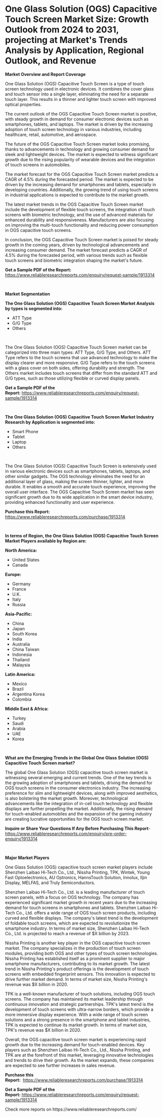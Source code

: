 <p><h1>One Glass Solution (OGS) Capacitive Touch Screen Market Size: Growth Outlook from 2024 to 2031, projecting at Market's Trends Analysis by Application, Regional Outlook, and Revenue</h1></p><p><strong>Market Overview and Report Coverage</strong></p>
<p><p>One Glass Solution (OGS) Capacitive Touch Screen is a type of touch screen technology used in electronic devices. It combines the cover glass and touch sensor into a single layer, eliminating the need for a separate touch layer. This results in a thinner and lighter touch screen with improved optical properties.</p><p>The current outlook of the OGS Capacitive Touch Screen market is positive, with steady growth in demand for consumer electronic devices such as smartphones, tablets, and laptops. The market is driven by the increasing adoption of touch screen technology in various industries, including healthcare, retail, automotive, and aerospace.</p><p>The future of the OGS Capacitive Touch Screen market looks promising, thanks to advancements in technology and growing consumer demand for sleek and lightweight devices. The market is expected to witness significant growth due to the rising popularity of wearable devices and the integration of touch screens in automobiles.</p><p>The market forecast for the OGS Capacitive Touch Screen market predicts a CAGR of 4.5% during the forecasted period. The market is expected to be driven by the increasing demand for smartphones and tablets, especially in developing countries. Additionally, the growing trend of using touch screens in industrial applications is expected to contribute to the market growth.</p><p>The latest market trends in the OGS Capacitive Touch Screen market include the development of flexible touch screens, the integration of touch screens with biometric technology, and the use of advanced materials for enhanced durability and responsiveness. Manufacturers are also focusing on improving the multi-touch functionality and reducing power consumption in OGS capacitive touch screens.</p><p>In conclusion, the OGS Capacitive Touch Screen market is poised for steady growth in the coming years, driven by technological advancements and increasing consumer demand. The market forecast predicts a CAGR of 4.5% during the forecasted period, with various trends such as flexible touch screens and biometric integration shaping the market's future.</p></p>
<p><strong>Get a Sample PDF of the Report:</strong> <a href="https://www.reliableresearchreports.com/enquiry/request-sample/1913314">https://www.reliableresearchreports.com/enquiry/request-sample/1913314</a></p>
<p>&nbsp;</p>
<p><strong>Market Segmentation</strong></p>
<p><strong>The One Glass Solution (OGS) Capacitive Touch Screen Market Analysis by types is segmented into:</strong></p>
<p><ul><li>ATT Type</li><li>G/G Type</li><li>Others</li></ul></p>
<p>&nbsp;</p>
<p><p>The One Glass Solution (OGS) Capacitive Touch Screen market can be categorized into three main types: ATT Type, G/G Type, and Others. ATT Type refers to the touch screens that use advanced technology to make the display clearer and more responsive. G/G Type refers to the touch screens with a glass cover on both sides, offering durability and strength. The Others market includes touch screens that differ from the standard ATT and G/G types, such as those utilizing flexible or curved display panels.</p></p>
<p><strong>Get a Sample PDF of the Report:</strong>&nbsp;<a href="https://www.reliableresearchreports.com/enquiry/request-sample/1913314">https://www.reliableresearchreports.com/enquiry/request-sample/1913314</a></p>
<p>&nbsp;</p>
<p><strong>The One Glass Solution (OGS) Capacitive Touch Screen Market Industry Research by Application is segmented into:</strong></p>
<p><ul><li>Smart Phone</li><li>Tablet</li><li>Laptop</li><li>Others</li></ul></p>
<p>&nbsp;</p>
<p><p>The One Glass Solution (OGS) Capacitive Touch Screen is extensively used in various electronic devices such as smartphones, tablets, laptops, and other similar gadgets. The OGS technology eliminates the need for an additional layer of glass, making the screen thinner, lighter, and more durable. It enables a smooth and accurate touch experience, improving the overall user interface. The OGS Capacitive Touch Screen market has seen significant growth due to its wide application in the smart device industry, providing enhanced functionality and user experience.</p></p>
<p><strong>Purchase this Report:</strong>&nbsp; <a href="https://www.reliableresearchreports.com/purchase/1913314">https://www.reliableresearchreports.com/purchase/1913314</a></p>
<p>&nbsp;</p>
<p><strong>In terms of Region, the One Glass Solution (OGS) Capacitive Touch Screen Market Players available by Region are:</strong></p>
<p>
    <p> <strong> North America: </strong>
        <ul>
            <li>United States</li>
            <li>Canada</li>
        </ul>
        </p> 
    <p> <strong> Europe: </strong>
        <ul>
            <li>Germany</li>
            <li>France</li>
            <li>U.K.</li>
            <li>Italy</li>
            <li>Russia</li>
        </ul>
        </p> 
    <p> <strong> Asia-Pacific: </strong>
        <ul>
            <li>China</li>
            <li>Japan</li>
            <li>South Korea</li>
            <li>India</li>
            <li>Australia</li>
            <li>China Taiwan</li>
            <li>Indonesia</li>
            <li>Thailand</li>
            <li>Malaysia</li>
        </ul>
        </p> 
    <p> <strong> Latin America: </strong>
        <ul>
            <li>Mexico</li>
            <li>Brazil</li>
            <li>Argentina Korea</li>
            <li>Colombia</li>
        </ul>
        </p> 
    <p> <strong> Middle East & Africa: </strong>
        <ul>
            <li>Turkey</li>
            <li>Saudi</li>
            <li>Arabia</li>
            <li>UAE</li>
            <li>Korea</li>
        </ul>
    </p>
    </p>
<p>&nbsp;</p>
<p><strong>What are the Emerging Trends in the Global One Glass Solution (OGS) Capacitive Touch Screen market?</strong></p>
<p><p>The global One Glass Solution (OGS) capacitive touch screen market is witnessing several emerging and current trends. One of the key trends is the growing adoption of smartphones and tablets, driving the demand for OGS touch screens in the consumer electronics industry. The increasing preference for slim and lightweight devices, along with improved aesthetics, is also bolstering the market growth. Moreover, technological advancements like the integration of in-cell touch technology and flexible displays are further propelling the market. Additionally, the rising demand for touch-enabled automobiles and the expansion of the gaming industry are creating lucrative opportunities for the OGS touch screen market.</p></p>
<p><strong>Inquire or Share Your Questions If Any Before Purchasing This Report</strong>- <a href="https://www.reliableresearchreports.com/enquiry/pre-order-enquiry/1913314">https://www.reliableresearchreports.com/enquiry/pre-order-enquiry/1913314</a></p>
<p>&nbsp;</p>
<p><strong>Major Market Players</strong></p>
<p><p>One Glass Solution (OGS) capacitive touch screen market players include Shenzhen Laibao Hi-Tech Co., Ltd., Nissha Printing, TPK, Wintek, Young Fast Optoelectronics, AU Optronics, HannsTouch Solution, Innolux, Iljin Display, MELFAS, and Truly Semiconductors. </p><p>Shenzhen Laibao Hi-Tech Co., Ltd. is a leading manufacturer of touch screen panels, with a focus on OGS technology. The company has experienced significant market growth in recent years due to the increasing demand for touch screens in smartphones and tablets. Shenzhen Laibao Hi-Tech Co., Ltd. offers a wide range of OGS touch screen products, including curved and flexible displays. The company's latest trend is the development of foldable touch screens, which are expected to revolutionize the smartphone industry. In terms of market size, Shenzhen Laibao Hi-Tech Co., Ltd. is projected to reach a revenue of $X billion by 2023.</p><p>Nissha Printing is another key player in the OGS capacitive touch screen market. The company specializes in the production of touch screen modules, providing both OGS and other types of touch screen technologies. Nissha Printing has established itself as a prominent supplier to major smartphone manufacturers, contributing to its market growth. The latest trend in Nissha Printing's product offerings is the development of touch screens with embedded fingerprint sensors. This innovation is expected to drive further market demand. In terms of market size, Nissha Printing's revenue was $X billion in 2020.</p><p>TPK is a well-known manufacturer of touch solutions, including OGS touch screens. The company has maintained its market leadership through continuous innovation and strategic partnerships. TPK's latest trend is the development of touch screens with ultra-narrow borders, which provide a more immersive display experience. With a wide range of touch screen solutions and a strong presence in the smartphone and tablet industries, TPK is expected to continue its market growth. In terms of market size, TPK's revenue was $X billion in 2020.</p><p>Overall, the OGS capacitive touch screen market is experiencing rapid growth due to the increasing demand for touch-enabled devices. Key players such as Shenzhen Laibao Hi-Tech Co., Ltd., Nissha Printing, and TPK are at the forefront of this market, leveraging innovative technologies and trends to drive their growth. As the market expands, these companies are expected to see further increases in sales revenue.</p></p>
<p><strong>Purchase this Report:</strong>&nbsp;&nbsp;<a href="https://www.reliableresearchreports.com/purchase/1913314">https://www.reliableresearchreports.com/purchase/1913314</a></p>
<p></p>
<p><strong>Get a Sample PDF of the Report:</strong>&nbsp;<a href="https://www.reliableresearchreports.com/enquiry/request-sample/1913314">https://www.reliableresearchreports.com/enquiry/request-sample/1913314</a></p>
<p>Check more reports on https://www.reliableresearchreports.com/</p>
